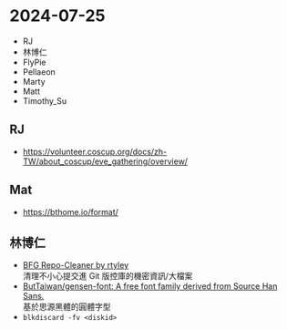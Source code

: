 # 2024-07-25

- RJ
- 林博仁
- FlyPie
- Pellaeon
- Marty
- Matt
- Timothy_Su


## RJ

- https://volunteer.coscup.org/docs/zh-TW/about_coscup/eve_gathering/overview/


## Mat

- https://bthome.io/format/


## 林博仁

- [BFG Repo-Cleaner by rtyley](https://rtyley.github.io/bfg-repo-cleaner/)  
  清理不小心提交進 Git 版控庫的機密資訊/大檔案
- [ButTaiwan/gensen-font: A free font family derived from Source Han Sans.](https://github.com/ButTaiwan/gensen-font)  
  基於思源黑體的圓體字型
- `blkdiscard -fv <diskid>` 
  

